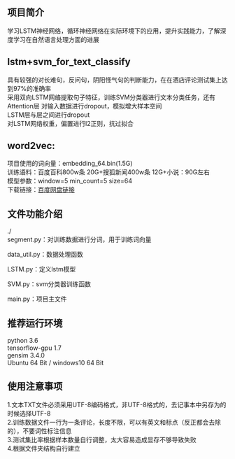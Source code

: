 ## 项目简介
学习LSTM神经网络，循环神经网络在实际环境下的应用，提升实践能力，了解深度学习在自然语言处理方面的进展

## lstm+svm_for_text_classify
具有较强的对长难句，反问句，阴阳怪气句的判断能力，在在酒店评论测试集上达到97%的准确率  
采用双向LSTM网络提取句子特征，训练SVM分类器进行文本分类任务，还有Attention层
对输入数据进行dropout，模拟增大样本空间  
LSTM层与层之间进行dropout  
对LSTM网络权重，偏置进行l2正则，抗过拟合  

## word2vec:
项目使用的词向量：embedding_64.bin(1.5G)  
训练语料：百度百科800w条 20G+搜狐新闻400w条 12G+小说：90G左右  
模型参数：window=5 min_count=5 size=64  
下载链接：[百度网盘链接](https://pan.baidu.com/s/19bDbZsFzLggx7q9iFn83Nw)

## 文件功能介绍
./  
segment.py：对训练数据进行分词，用于训练词向量

data_util.py：数据处理函数

LSTM.py：定义lstm模型

SVM.py：svm分类器训练函数  

main.py：项目主文件  

## 推荐运行环境
python 3.6  
tensorflow-gpu 1.7  
gensim 3.4.0  
Ubuntu 64 Bit / windows10 64 Bit  

## 使用注意事项
1.文本TXT文件必须采用UTF-8编码格式，非UTF-8格式的，去记事本中另存为的时候选择UTF-8  
2.训练数据文件一行为一条评论，长度不限，可以有英文和标点（反正都会去除的），不要词性标注信息   
3.测试集比率根据样本数量自行调整，太大容易造成显存不够导致失败  
4.根据文件夹结构自行建立  
